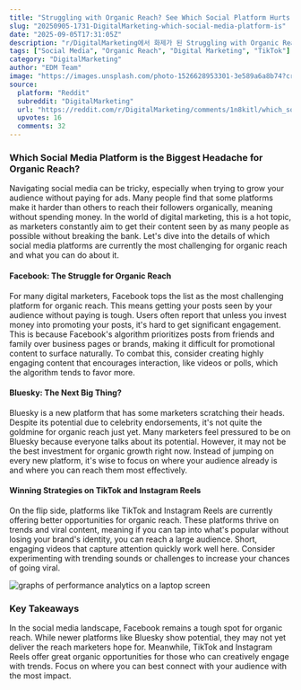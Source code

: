 ```yaml
---
title: "Struggling with Organic Reach? See Which Social Platform Hurts!"
slug: "20250905-1731-DigitalMarketing-which-social-media-platform-is"
date: "2025-09-05T17:31:05Z"
description: "r/DigitalMarketing에서 화제가 된 Struggling with Organic Reach? See Which Social Platform Hurts!에 대한 깊이 있는 분석과 인사이트"
tags: ["Social Media", "Organic Reach", "Digital Marketing", "TikTok"]
category: "DigitalMarketing"
author: "EDM Team"
image: "https://images.unsplash.com/photo-1526628953301-3e589a6a8b74?crop=entropy&cs=tinysrgb&fit=max&fm=jpg&ixid=M3w3OTU0NDF8MHwxfHNlYXJjaHwzMnx8ZGlnaXRhbCUyMG1hcmtldGluZ3xlbnwxfDB8fHwxNzU3MDkzNDQ5fDA&ixlib=rb-4.1.0&q=80&w=1080"
source:
  platform: "Reddit"
  subreddit: "DigitalMarketing"
  url: "https://reddit.com/r/DigitalMarketing/comments/1n8kitl/which_social_media_platform_is_currently_your/"
  upvotes: 16
  comments: 32
---
```


### Which Social Media Platform is the Biggest Headache for Organic Reach?

Navigating social media can be tricky, especially when trying to grow your audience without paying for ads. Many people find that some platforms make it harder than others to reach their followers organically, meaning without spending money. In the world of digital marketing, this is a hot topic, as marketers constantly aim to get their content seen by as many people as possible without breaking the bank. Let's dive into the details of which social media platforms are currently the most challenging for organic reach and what you can do about it.

#### Facebook: The Struggle for Organic Reach

For many digital marketers, Facebook tops the list as the most challenging platform for organic reach. This means getting your posts seen by your audience without paying is tough. Users often report that unless you invest money into promoting your posts, it's hard to get significant engagement. This is because Facebook's algorithm prioritizes posts from friends and family over business pages or brands, making it difficult for promotional content to surface naturally. To combat this, consider creating highly engaging content that encourages interaction, like videos or polls, which the algorithm tends to favor more.

#### Bluesky: The Next Big Thing?

Bluesky is a new platform that has some marketers scratching their heads. Despite its potential due to celebrity endorsements, it's not quite the goldmine for organic reach just yet. Many marketers feel pressured to be on Bluesky because everyone talks about its potential. However, it may not be the best investment for organic growth right now. Instead of jumping on every new platform, it's wise to focus on where your audience already is and where you can reach them most effectively.

#### Winning Strategies on TikTok and Instagram Reels

On the flip side, platforms like TikTok and Instagram Reels are currently offering better opportunities for organic reach. These platforms thrive on trends and viral content, meaning if you can tap into what's popular without losing your brand's identity, you can reach a large audience. Short, engaging videos that capture attention quickly work well here. Consider experimenting with trending sounds or challenges to increase your chances of going viral. 

![graphs of performance analytics on a laptop screen](https://images.unsplash.com/photo-1551288049-bebda4e38f71?crop=entropy&cs=tinysrgb&fit=max&fm=jpg&ixid=M3w3OTU0NDF8MHwxfHNlYXJjaHw0Nnx8c2VvfGVufDF8MHx8fDE3NTcwOTM0NDl8MA&ixlib=rb-4.1.0&q=80&w=1080)

### Key Takeaways

In the social media landscape, Facebook remains a tough spot for organic reach. While newer platforms like Bluesky show potential, they may not yet deliver the reach marketers hope for. Meanwhile, TikTok and Instagram Reels offer great organic opportunities for those who can creatively engage with trends. Focus on where you can best connect with your audience with the most impact.
